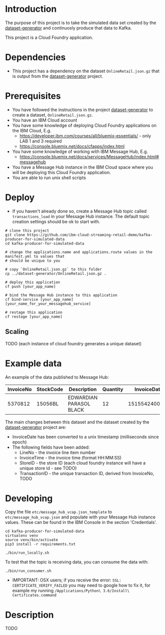 # Introduction

The purpose of this project is to take the simulated data set created by the [dataset-generator](https://github.com/ibm-cloud-streaming-retail-demo/dataset-generator) and continuosly produce that data to Kafka.

This project is a Cloud Foundry application.

# Dependencies

- This project has a dependency on the dataset `OnlineRetail.json.gz` that is output from the [dataset-generator](https://github.com/ibm-cloud-streaming-retail-demo/dataset-generator) project.

# Prerequisites

- You have followed the instructions in the project [dataset-generator](https://github.com/ibm-cloud-streaming-retail-demo/dataset-generator) to create a dataset, `OnlineRetail.json.gz`.
- You have an IBM Cloud account
- You have some knowledge of deploying Cloud Foundry applications on the IBM Cloud, E.g. 
  - https://developer.ibm.com/courses/all/bluemix-essentials/ - only LAB 1 and 3 required
  - https://console.bluemix.net/docs/cfapps/index.html
- You have some knowledge of working with IBM Message Hub, E.g.
  - https://console.bluemix.net/docs/services/MessageHub/index.html#messagehub
- You have a Message Hub instance in the IBM Cloud space where you will be deploying this Cloud Foundry application. 
- You are able to run unix shell scripts

# Deploy

- If you haven't already done so, create a Message Hub topic called `transactions_load` in your Message Hub instance.  The default topic creation settings should be ok to start with.

```
# clone this project
git clone https://github.com/ibm-cloud-streaming-retail-demo/kafka-producer-for-simulated-data
cd kafka-producer-for-simulated-data

# change the applications.name and applications.route values in the manifest.yml to values that
# should be unique to you

# copy `OnlineRetail.json.gz` to this folder
cp ../dataset-generator/OnlineRetail.json.gz .

# deploy this application
cf push [your_app_name]

# bind the Message Hub instance to this application
cf bind-service [your_app_name] [your_name_for_your_messagehub_service]

# restage this application
cf restage [your_app_name]
```

## Scaling

TODO (each instance of cloud foundry generates a unique dataset)

# Example data

An example of the data published to Message Hub:

InvoiceNo | StockCode | Description             | Quantity | InvoiceDate    | UnitPrice | CustomerID | Country | LineNo | InvoiceTime | StoreID | TransactionID
-- | -- | -- | -- | -- | -- | -- | -- | -- | -- | -- | --
5370812   | 15056BL   | EDWARDIAN PARASOL BLACK | 12       | 1515542400000 | 5.95      | 15332      | Lithuania  | 3 | 00:00:00 | 0 | 537081230180110

The main changes between this dataset and the dataset created by the  [dataset-generator](https://github.com/ibm-cloud-streaming-retail-demo/dataset-generator) project are:

- InvoiceDate has been converted to a unix timestamp (milliseconds since epoch)
- The following fields have been added:
  - LineNo - the invoice line item number
  - InvoiceTime - the invoice time (format HH:MM:SS)
  - StoreID - the store ID (each cloud foundry instance will have a unique store id - see TODO)
  - TransactionID - the unique transaction ID, derived from InvoiceNo, TODO

# Developing

Copy the file `etc/message_hub_vcap.json_template` to `etc/message_hub_vcap.json` and populate with your Message Hub instance values.  These can be found in the IBM Console in the section 'Credentials'.

```
cd kafka-producer-for-simulated-data
virtualenv venv
source venv/bin/activate
pip3 install -r requirements.txt

./bin/run_locally.sh
```

To test that the topic is receiving data, you can consume the data with:

```
./bin/run_consumer.sh
```

- IMPORTANT: OSX users; if you receive the error: `SSL: CERTIFICATE_VERIFY_FAILED` you may need to google how to fix it, for example my running `/Applications/Python\ 3.6/Install\ Certificates.command`

# Description

TODO

